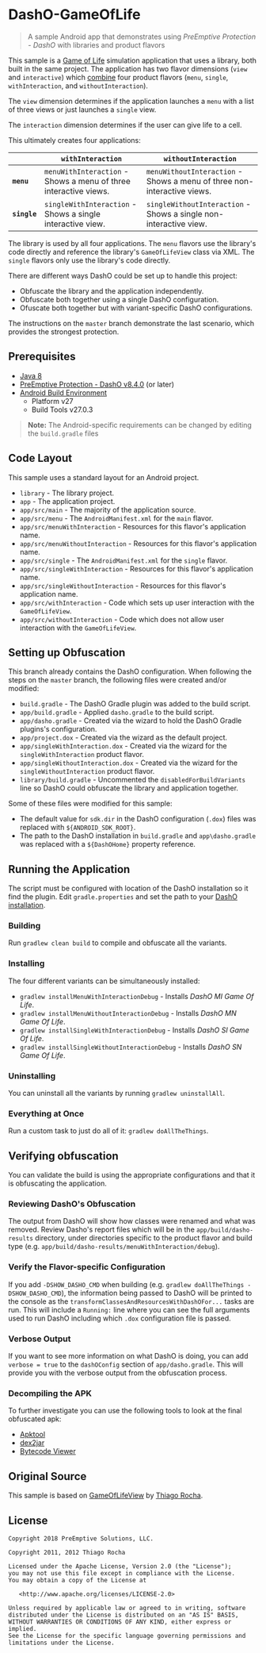 # DashO-GameOfLife

>A sample Android app that demonstrates using _PreEmptive Protection - DashO_ with libraries and product flavors

This sample is a [Game of Life](https://en.wikipedia.org/wiki/Conway%27s_Game_of_Life) simulation application that uses a library, both built in the same project.
The application has two flavor dimensions (`view` and `interactive`) which [combine](https://developer.android.com/studio/build/build-variants.html#flavor-dimensions) four product flavors (`menu`, `single`, `withInteraction`, and `withoutInteraction`).

The `view` dimension determines if the application launches a `menu` with a list of three views or just launches a `single` view.

The `interaction` dimension determines if the user can give life to a cell.

This ultimately creates four applications:

|             |                   `withInteraction`                              |                         `withoutInteraction`                            |
|-------------|------------------------------------------------------------------|-------------------------------------------------------------------------|
|**`menu`**   | `menuWithInteraction` - Shows a menu of three interactive views. | `menuWithoutInteraction` - Shows a menu of three non-interactive views. |
|**`single`** | `singleWithInteraction` - Shows a single interactive view.       | `singleWithoutInteraction` - Shows a single non-interactive view.       |

The library is used by all four applications.
The `menu` flavors use the library's code directly and reference the library's `GameOfLifeView` class via XML.
The `single` flavors only use the library's code directly.

There are different ways DashO could be set up to handle this project:

* Obfuscate the library and the application independently.
* Obfuscate both together using a single DashO configuration.
* Ofuscate both together but with variant-specific DashO configurations.

The instructions on the `master` branch demonstrate the last scenario, which provides the strongest protection.

## Prerequisites

* [Java 8](http://www.oracle.com/technetwork/java/index.html)
* [PreEmptive Protection - DashO v8.4.0](https://www.preemptive.com/products/dasho/downloads) (or later)
* [Android Build Environment](https://developer.android.com/studio/index.html)
  * Platform v27
  * Build Tools v27.0.3

>**Note:** The Android-specific requirements can be changed by editing the `build.gradle` files
  
## Code Layout

This sample uses a standard layout for an Android project.

* `library` - The library project.
* `app` - The application project.
* `app/src/main` - The majority of the application source.
* `app/src/menu` - The `AndroidManifest.xml` for the `main` flavor.
* `app/src/menuWithInteraction` -  Resources for this flavor's application name.
* `app/src/menuWithoutInteraction` - Resources for this flavor's application name.
* `app/src/single` -  The `AndroidManifest.xml` for the `single` flavor.
* `app/src/singleWithInteraction` - Resources for this flavor's application name.
* `app/src/singleWithoutInteraction` - Resources for this flavor's application name.
* `app/src/withInteraction` - Code which sets up user interaction with the `GameOfLifeView`.
* `app/src/withoutInteraction` - Code which does not allow user interaction with the `GameOfLifeView`.


## Setting up Obfuscation

This branch already contains the DashO configuration.
When following the steps on the `master` branch, the following files were created and/or modified:

* `build.gradle` - The DashO Gradle plugin was added to the build script.
* `app/build.gradle` - Applied `dasho.gradle` to the build script.
* `app/dasho.gradle` - Created via the wizard to hold the DashO Gradle plugins's configuration.
* `app/project.dox` - Created via the wizard as the default project.
* `app/singleWithInteraction.dox` - Created via the wizard for the `singleWithInteraction` product flavor.
* `app/singleWithoutInteraction.dox` - Created via the wizard for the `singleWithoutInteraction` product flavor.
* `library/build.gradle` - Uncommented the `disabledForBuildVariants` line so DashO could obfuscate the library and application together.

Some of these files were modified for this sample:

* The default value for `sdk.dir` in the DashO configuration (`.dox`) files was replaced with `${ANDROID_SDK_ROOT}`.
* The path to the DashO installation in `build.gradle` and `app\dasho.gradle` was replaced with a `${DashOHome}` property reference.

## Running the Application

The script must be configured with location of the DashO installation so it find the plugin.
Edit `gradle.properties` and set the path to your [DashO installation](https://www.preemptive.com/dasho/pro/userguide/en/getting_started_first.html#install_dir).

### Building

Run `gradlew clean build` to compile and obfuscate all the variants.

### Installing

The four different variants can be simultaneously installed:

* `gradlew installMenuWithInteractionDebug` - Installs _DashO MI Game Of Life_.
* `gradlew installMenuWithoutInteractionDebug` - Installs _DashO MN Game Of Life_.
* `gradlew installSingleWithInteractionDebug` - Installs _DashO SI Game Of Life_.
* `gradlew installSingleWithoutInteractionDebug` - Installs _DashO SN Game Of Life_.

### Uninstalling

You can uninstall all the variants by running `gradlew uninstallAll`.

### Everything at Once

Run a custom task to just do all of it: `gradlew doAllTheThings`.

## Verifying obfuscation

You can validate the build is using the appropriate configurations and that it is obfuscating the application.

### Reviewing DashO's Obfuscation

The output from DashO will show how classes were renamed and what was removed.
Review Dasho's report files  which will be in the `app/build/dasho-results` directory, under directories specific to the product flavor and build type (e.g. `app/build/dasho-results/menuWithInteraction/debug`).

### Verify the Flavor-specific Configuration

If you add `-DSHOW_DASHO_CMD` when building (e.g. `gradlew doAllTheThings -DSHOW_DASHO_CMD`), the information being passed to DashO will be printed to the console as the `transformClassesAndResourcesWithDashOFor...` tasks are run.
This will include a `Running:` line where you can see the full arguments used to run DashO including which `.dox` configuration file is passed.

### Verbose Output

If you want to see more information on what DashO is doing, you can add `verbose = true` to the `dashOConfig` section of `app/dasho.gradle`.
This will provide you with the verbose output from the obfuscation process.

### Decompiling the APK

To further investigate you can use the following tools to look at the final obfuscated apk:

* [Apktool](https://ibotpeaches.github.io/Apktool/)
* [dex2jar](https://github.com/pxb1988/dex2jar)
* [Bytecode Viewer](https://bytecodeviewer.com/)

## Original Source

This sample is based on [GameOfLifeView](https://github.com/thiagokimo/GameOfLifeView) by [Thiago Rocha](http://kimo.io).

## License

    Copyright 2018 PreEmptive Solutions, LLC.

    Copyright 2011, 2012 Thiago Rocha

    Licensed under the Apache License, Version 2.0 (the "License");
    you may not use this file except in compliance with the License.
    You may obtain a copy of the License at

       <http://www.apache.org/licenses/LICENSE-2.0>

    Unless required by applicable law or agreed to in writing, software
    distributed under the License is distributed on an "AS IS" BASIS,
    WITHOUT WARRANTIES OR CONDITIONS OF ANY KIND, either express or implied.
    See the License for the specific language governing permissions and
    limitations under the License.
